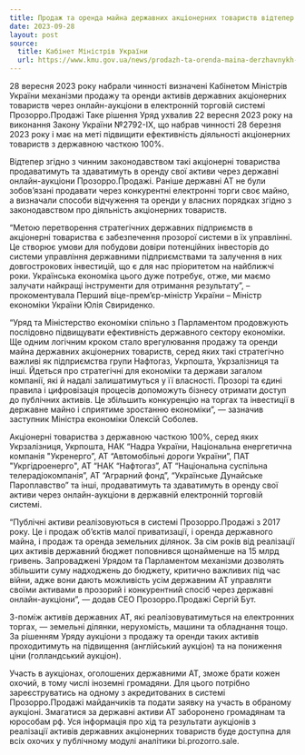 ```yaml
---
title: Продаж та оренда майна державних акціонерних товариств відтепер на онлайн-аукціонах Прозорро.Продажі, — рішення Уряду
date: 2023-09-28
layout: post
source:
  title: Кабінет Міністрів України
  url: https://www.kmu.gov.ua/news/prodazh-ta-orenda-maina-derzhavnykh-aktsionernykh-tovarystv-vidteper-na-onlain-auktsionakh-prozorroprodazhi-rishennia-uriadu
---
```


28 вересня 2023 року набрали чинності визначені Кабінетом Міністрів України механізми продажу та оренди активів державних акціонерних товариств через онлайн-аукціони в електронній торговій системі Прозорро.Продажі Таке рішення Уряд ухвалив 22 вересня 2023 року на виконання Закону України №2792-IX, що набрав чинності 28 березня 2023 року і має на меті підвищити ефективність діяльності акціонерних товариств з державною часткою 100%.

Відтепер згідно з чинним законодавством такі акціонерні товариства продаватимуть та здаватимуть в оренду свої активи через державні онлайн-аукціони Прозорро.Продажі. Раніше державні АТ не були зобов’язані продавати через конкурентні електронні торги своє майно, а визначали способи відчуження та оренди у власних порядках згідно з законодавством про діяльність акціонерних товариств.

“Метою перетворення стратегічних державних підприємств в акціонерні товариства є забезпечення прозорої системи в їх управлінні. Це створює умови для побудови довіри потенційних інвесторів до системи управління державними підприємствами та залучення в них довгострокових інвестицій, що є для нас пріоритетом на найближчі роки. Українська економіка цього дуже потребує, отже, ми маємо залучати найкращі інструменти для отримання результату”, – прокоментувала Перший віце-прем’єр-міністр України – Міністр економіки України Юлія Свириденко.

“Уряд та Міністерство економіки спільно з Парламентом продовжують послідовно підвищувати ефективність державного сектору економіки. Ще одним логічним кроком стало врегулювання продажу та оренди майна державних акціонерних товариств, серед яких такі стратегічно важливі як підприємства групи Нафтогаз, Укрпошта, Укрзалізниця та інші. Йдеться про стратегічні для економіки та держави загалом компанії, які й надалі залишатимуться у її власності. Прозорі та єдині правила і цифровізація процесів допоможуть бізнесу отримати доступ до публічних активів. Це збільшить конкуренцію на торгах та інвестиції в державне майно і сприятиме зростанню економіки”, — зазначив заступник Міністра економіки Олексій Соболев.

Акціонерні товариства з державною часткою 100%, серед яких Укрзалізниця, Укрпошта, НАК “Надра України, Національна енергетична компанія "Укренерго”, АТ “Автомобільні дороги України”, ПАТ "Укргідроенерго", АТ “НАК “Нафтогаз”, АТ “Національна суспільна телерадіокомпанія”, АТ “Аграрний фонд”, “Українське Дунайське Пароплавство” та інші, продаватимуть та здаватимуть в оренду свої активи через онлайн-аукціони в державній електронній торговій системі.

“Публічні активи реалізовуються в системі Прозорро.Продажі з 2017 року. Це і продаж обʼєктів малої приватизації, і оренда державного майна, і продаж та оренда земельних ділянок. За сім років від реалізації цих активів державний бюджет поповнився щонайменше на 15 млрд гривень. Запроваджені Урядом та Парламентом механізми дозволять збільшити суму надходжень до бюджету, критично важливих під час війни, адже вони дають можливість усім державним АТ управляти своїми активами в прозорий і конкурентний спосіб через державні онлайн-аукціони”, — додав СЕО Прозорро.Продажі Сергій Бут.

З-поміж активів державних АТ, які реалізовуватимуться на електронних торгах, — земельні ділянки, нерухомість, машини та обладнання тощо. За рішенням Уряду аукціони з продажу та оренди таких активів проходитимуть на підвищення (англійський аукціон) та на пониження ціни (голландський аукціон).

Участь в аукціонах, оголошених державними АТ, зможе брати кожен охочий, в тому числі іноземні громадяни. Для цього потрібно зареєструватись на одному з акредитованих в системі Прозорро.Продажі майданчиків та подати заявку на участь в обраному аукціоні. Змагатися за державні активи АТ заборонено громадянам та юрособам рф. Уся інформація про хід та результати аукціонів з реалізації активів державних акціонерних товариств буде доступна для всіх охочих у публічному модулі аналітики bi.prozorro.sale.
